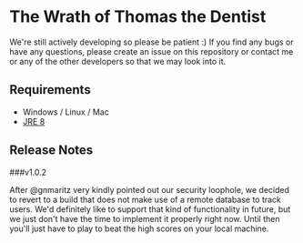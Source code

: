# The Wrath of Thomas the Dentist
We're still actively developing so please be patient :) If you find any
bugs or have any questions, please create an issue on this repository or contact
me or any of the other developers so that we may look into it.

## Requirements
- Windows / Linux / Mac
- [JRE 8](http://www.oracle.com/technetwork/java/javase/downloads/jre8-downloads-2133155.html)

## Release Notes

###v1.0.2

After @gnmaritz very kindly pointed out our security loophole, we decided to revert to a build that does not make use of a remote database to track users. We'd definitely like to support that kind of functionality in future, but we just don't have the time to implement it properly right now. Until then you'll just have to play to beat the high scores on your local machine.
